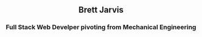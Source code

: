 <h2 align="center">Brett Jarvis</h2>

<h3 align="center">Full Stack Web Develper pivoting from Mechanical Engineering</h3>
